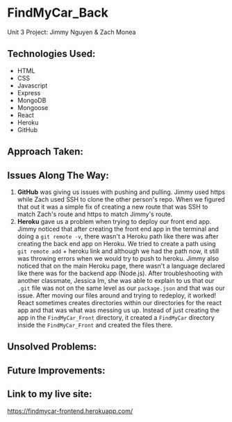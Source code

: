 # FindMyCar_Back
Unit 3 Project: Jimmy Nguyen &amp; Zach Monea

Technologies Used:
------------------
* HTML
* CSS
* Javascript
* Express
* MongoDB
* Mongoose
* React
* Heroku
* GitHub

Approach Taken:
---------------

Issues Along The Way:
---------------------
1. **GitHub** was giving us issues with pushing and pulling. Jimmy used https while Zach used SSH to clone the other person's repo. When we figured that out it was a simple fix of creating a new route that was SSH to match Zach's route and https to match Jimmy's route.
2. **Heroku** gave us a problem when trying to deploy our front end app. Jimmy noticed that after creating the front end app in the terminal and doing a `git remote -v`, there wasn't a Heroku path like there was after creating the back end app on Heroku. We tried to create a path using `git remote add` + heroku link and although we had the path now, it still was throwing errors when we would try to push to heroku. Jimmy also noticed that on the main Heroku page, there wasn't a language declared like there was for the backend app (Node.js). After troubleshooting with another classmate, Jessica Im, she was able to explain to  us that our `.git` file was not on the same level as our `package.json` and that was our issue. After moving our files around and trying to redeploy, it worked! React sometimes creates directories within our directories for the react app and that was what was messing us up. Instead of just creating the app in the `FindMyCar_Front` directory, it created a `FindMyCar` directory inside the `FindMyCar_Front` and created the files there. 

Unsolved Problems:
------------------

Future Improvements:
-------------------

Link to my live site:
---------------------
https://findmycar-frontend.herokuapp.com/
